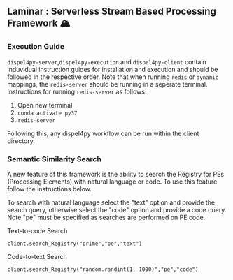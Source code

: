 ## Laminar : Serverless Stream Based Processing Framework 🏔️

### Execution Guide 

`dispel4py-server`,`dispel4py-execution` and `dispel4py-client` contain induvidual instruction guides for installation and execution and should be followed in the respective order. Note that when running `redis` or `dynamic` mappings, the `redis-server` should be running in a seperate terminal. Instructions for running `redis-server` as follows:

1. Open new terminal 
2. `conda activate py37`
3. `redis-server`

Following this, any dispel4py workflow can be run within the client directory. 


### Semantic Similarity Search 

A new feature of this framework is the ability to search the Registry for PEs (Processing Elements) with natural language or code. To use this feature follow the instructions below. 

To search with natural language select the "text" option and provide the search query, otherwise select the "code" option and provide a code query. Note "pe" must be specified as searches are performed on PE code. 

Text-to-code Search
```
client.search_Registry("prime","pe","text")
```

Code-to-text Search
```
client.search_Registry("random.randint(1, 1000)","pe","code")
```
